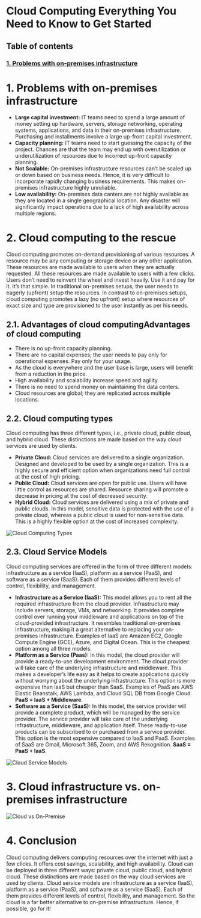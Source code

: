 # Cloud Computing Everything You Need to Know to Get Started
## Table of contents
### [1.  Problems with on-premises infrastructure](https://github.com/ssamag/technical-writing/blob/main/Cloud%20Computing%20Everything%20You%20Need%20to%20Know%20to%20Get%20Started.md#1----problems-with-on-premises-infrastructure)


# 1.    Problems with on-premises infrastructure
- **Large capital investment:** IT teams need to spend a large amount of money setting up hardware, servers, storage networking, operating systems, applications, and data in their on-premises infrastructure. Purchasing and installments involve a large up-front capital investment.
- **Capacity planning:** IT teams need to start guessing the capacity of the project. Chances are that the team may end up with overutilization or underutilization of resources due to incorrect up-front capacity planning.
- **Not Scalable:** On-premises infrastructure resources can’t be scaled up or down based on business needs. Hence, it is very difficult to incorporate rapidly changing business requirements. This makes on-premises infrastructure highly unreliable.
- **Low availability:** On-premises data canters are not highly available as they are located in a single geographical location. Any disaster will significantly impact operations due to a lack of high availability across multiple regions.
# 2.  Cloud computing to the rescue
Cloud computing promotes on-demand provisioning of various resources. A resource may be any computing or storage device or any other application. These resources are made available to users when they are actually requested. All these resources are made available to users with a few clicks. Users don’t need to reinvent the wheel and invest heavily. Use it and pay for it. It’s that simple.
In traditional on-premises setups, the user needs to eagerly (upfront) setup the resources. In contrast to on-premises setups, cloud computing promotes a lazy (no upfront) setup where resources of exact size and type are provisioned to the user instantly as per his needs.
## 2.1.  Advantages of cloud computingAdvantages of cloud computing
- There is no up-front capacity planning.
- There are no capital expenses; the user needs to pay only for operational expenses. Pay only for your usage.
- As the cloud is everywhere and the user base is large, users will benefit from a reduction in the price.
- High availability and scalability increase speed and agility.
- There is no need to spend money on maintaining the data centers.
- Cloud resources are global; they are replicated across multiple locations.
## 2.2.  Cloud computing types
Cloud computing has three different types, i.e., private cloud, public cloud, and hybrid cloud. These distinctions are made based on the way cloud services are used by clients.
- **Private Cloud:** Cloud services are delivered to a single organization. Designed and developed to be used by a single organization. This is a highly secure and efficient option when organizations need full control at the cost of high pricing.
- **Public Cloud:** Cloud services are open for public use. Users will have little control as resources are shared. Resource sharing will promote a decrease in pricing at the cost of decreased security.
- **Hybrid Cloud:** Cloud services are delivered using a mix of private and public clouds. In this model, sensitive data is protected with the use of a private cloud, whereas a public cloud is used for non-sensitive data. This is a highly flexible option at the cost of increased complexity.

![Cloud Computing Types](https://github.com/ssamag/technical-writing/assets/80880193/88e77de7-3ed1-4936-9eaa-df97d9ef95f4)

## 2.3.  Cloud Service Models
Cloud computing services are offered in the form of three different models: infrastructure as a service (IaaS), platform as a service (PaaS), and software as a service (SaaS). Each of them provides different levels of control, flexibility, and management.
- **Infrastructure as a Service (IaaS):** This model allows you to rent all the required infrastructure from the cloud provider. Infrastructure may include servers, storage, VMs, and networking. It provides complete control over running your middleware and applications on top of the cloud-provided infrastructure. It resembles traditional on-premises infrastructure, making it a great alternative to replacing your on-premises infrastructure. Examples of IaaS are Amazon EC2, Google Compute Engine (GCE), Azure, and Digital Ocean. This is the cheapest option among all three models.
- **Platform as a Service (Paas):** In this model, the cloud provider will provide a ready-to-use development environment. The cloud provider will take care of the underlying infrastructure and middleware. This makes a developer’s life easy as it helps to create applications quickly without worrying about the underlying infrastructure. This option is more expensive than IaaS but cheaper than SaaS. Examples of PaaS are AWS Elastic Beanstalk, AWS Lambda, and Cloud SQL DB from Google Cloud. **PaaS = IaaS + Middleware**.
- **Software as a Service (SaaS):** In this model, the service provider will provide a complete product, which will be managed by the service provider. The service provider will take care of the underlying infrastructure, middleware, and application itself. These ready-to-use products can be subscribed to or purchased from a service provider. This option is the most expensive compared to IaaS and PaaS. Examples of SaaS are Gmail, Microsoft 365, Zoom, and AWS Rekognition. **SaaS = PaaS + IaaS**.

![Cloud Service Models](https://github.com/ssamag/technical-writing/assets/80880193/e8426266-a166-4bb7-a084-02bea1cd2d00)


# 3.  Cloud infrastructure vs. on-premises infrastructure

![Cloud vs On-Premise](https://github.com/ssamag/technical-writing/assets/80880193/faef3954-00a5-4366-97f4-1551abf36225)

# 4.  Conclusion
Cloud computing delivers computing resources over the internet with just a few clicks. It offers cost savings, scalability, and high availability. Cloud can be deployed in three different ways: private cloud, public cloud, and hybrid cloud. These distinctions are made based on the way cloud services are used by clients. Cloud service models are infrastructure as a service (IaaS), platform as a service (PaaS), and software as a service (SaaS). Each of them provides different levels of control, flexibility, and management. So the cloud is a far better alternative to on-premise infrastructure. Hence, if possible, go for it!
